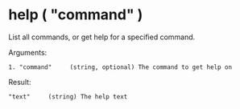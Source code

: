 # help ( "command" )

List all commands, or get help for a specified command.


Arguments:
```
1. "command"     (string, optional) The command to get help on

```
Result:
```
"text"     (string) The help text
```
